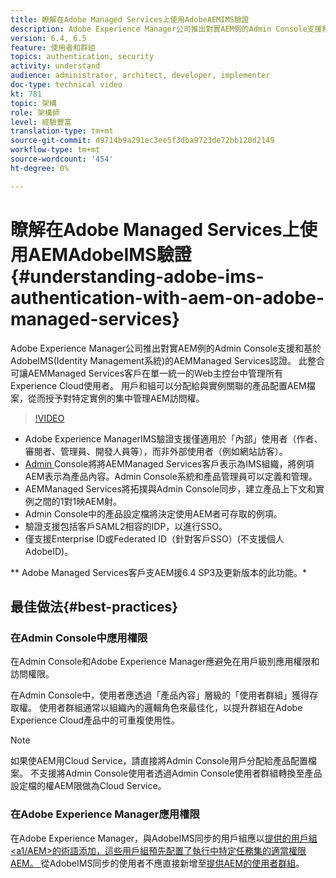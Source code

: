 ```yaml
---
title: 瞭解在Adobe Managed Services上使用AdobeAEMIMS驗證
description: Adobe Experience Manager公司推出對實AEM例的Admin Console支援和基於AdobeIMS(Identity Management系統)的AEMManaged Services認證。   此整合可讓AEMManaged Services客戶在單一統一的Web主控台中管理所有Experience Cloud使用者。 用戶和組可以分配給與實例關聯的產品配置AEM檔案，從而授予對特定實例的集中管AEM理訪問權。
version: 6.4, 6.5
feature: 使用者和群組
topics: authentication, security
activity: understand
audience: administrator, architect, developer, implementer
doc-type: technical video
kt: 781
topic: 架構
role: 架構師
level: 經驗豐富
translation-type: tm+mt
source-git-commit: d9714b9a291ec3ee5f3dba9723de72bb120d2149
workflow-type: tm+mt
source-wordcount: '454'
ht-degree: 0%

---
```



# 瞭解在Adobe Managed Services上使用AEMAdobeIMS驗證{#understanding-adobe-ims-authentication-with-aem-on-adobe-managed-services}

Adobe Experience Manager公司推出對實AEM例的Admin Console支援和基於AdobeIMS(Identity Management系統)的AEMManaged Services認證。   此整合可讓AEMManaged Services客戶在單一統一的Web主控台中管理所有Experience Cloud使用者。 用戶和組可以分配給與實例關聯的產品配置AEM檔案，從而授予對特定實例的集中管理AEM訪問權。

>[!VIDEO](https://video.tv.adobe.com/v/26170?quality=12&learn=on)

* Adobe Experience ManagerIMS驗證支援僅適用於「內部」使用者（作者、審閱者、管理員、開發人員等），而非外部使用者（例如網站訪客）。
* [Admin ](https://adminconsole.adobe.com/) Console將將AEMManaged Services客戶表示為IMS組織，將例項AEM表示為產品內容。Admin Console系統和產品管理員可以定義和管理。
* AEMManaged Services將拓撲與Admin Console同步，建立產品上下文和實例之間的1對1映AEM射。
* Admin Console中的產品設定檔將決定使用AEM者可存取的例項。
* 驗證支援包括客戶SAML2相容的IDP，以進行SSO。
* 僅支援Enterprise ID或Federated ID（針對客戶SSO）(不支援個人AdobeID)。

** Adobe Managed Services客戶支AEM援6.4 SP3及更新版本的此功能。*

## 最佳做法{#best-practices}

### 在Admin Console中應用權限

在Admin Console和Adobe Experience Manager應避免在用戶級別應用權限和訪問權限。

在Admin Console中，使用者應透過「產品內容」層級的「使用者群組」獲得存取權。 使用者群組通常以組織內的邏輯角色來最佳化，以提升群組在Adobe Experience Cloud產品中的可重複使用性。

>[!NOTE]
>
> 如果使AEM用Cloud Service，請直接將Admin Console用戶分配給產品配置檔案。 不支援將Admin Console使用者透過Admin Console使用者群組轉換至產品設定檔的權AEM限做為Cloud Service。

### 在Adobe Experience Manager應用權限

在Adobe Experience Manager，與AdobeIMS同步的用戶組應以[提供的用戶組&lt;a1/AEM>的術語添加，這些用戶組預先配置了執行中特定任務集的適當權限AEM。 ](https://helpx.adobe.com/experience-manager/6-4/sites/administering/using/security.html)從AdobeIMS同步的使用者不應直接新增至[提供AEM的使用者群組](https://helpx.adobe.com/experience-manager/6-4/sites/administering/using/security.html)。
